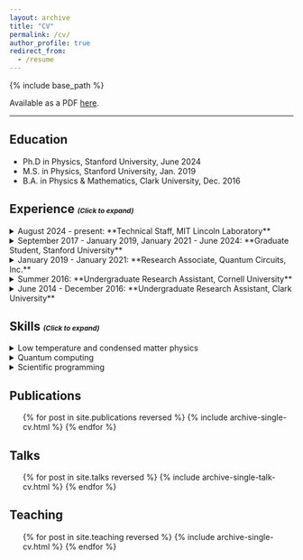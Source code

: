 ```yaml
---
layout: archive
title: "CV"
permalink: /cv/
author_profile: true
redirect_from:
  - /resume
---
```


{% include base_path %}

Available as a PDF [here](../files/lbvhcv.pdf).

-----------------------

Education
---------
* Ph.D in Physics, Stanford University, June 2024
* M.S. in Physics, Stanford University, Jan. 2019
* B.A. in Physics & Mathematics, Clark University, Dec. 2016

Experience <span style="font-size: .75rem"><em>(Click to expand)</em></span>
----------
<!-- https://github.com/gettalong/kramdown/issues/155#issuecomment-1024896918 -->

<details markdown="1">
  <summary markdown="span">August 2024 - present: **Technical Staff, MIT Lincoln Laboratory**</summary>

  * Technical Staff in Group 89 working on superconducting qubits. Email: Logan.Bishop-VanHorn@ll.mit.edu.
</details>

<details markdown="1">
  <summary markdown="span">September 2017 - January 2019, January 2021 - June 2024: **Graduate Student, Stanford University**</summary>

  * Department of Physics, Stanford University, Stanford, CA. Advisor: Kam Moler.
  * Developed open-source tools for London-Maxwell [[superscreen.rtfd.io](https://superscreen.readthedocs.io/en/latest/index.html)] and time-dependent Ginzburg-Landau (TDGL) [[py-tdgl.rtfd.io](https://py-tdgl.readthedocs.io/en/latest/)] modeling of two-dimensional superconductors with arbitrary geometry.
  * Constructed and optimized a cryogen-free variable temperature scanning SQUID microscope.
  * Implemented digital flux feedback for SQUID readout using FPGAs.
  * Publications from this period:
    - Vortex dynamics induced by scanning SQUID susceptometry, [Physical Review B (2023)](../_publications/2023-06-15-vortex-dynamics.md).
    - pyTDGL: Time-dependent Ginzburg-Landau in Python, [Computer Physics Communications (2023)](../_publications/2023-05-29-tdgl.md), Python package: [https://py-tdgl.readthedocs.io/](https://py-tdgl.readthedocs.io/en/latest/).
    - Local imaging of diamagnetism in proximity-coupled niobium nanoisland arrays on gold thin films, [Physical Review B (2022)](../_publications/2022-08-30-prb-nb-islands.md) (*Editors' suggestion*).
    - SuperScreen: An open-source package for simulating the magnetic response of two-dimensional superconducting devices, [Computer Physics Communications (2022)](../_publications/2022-07-27-compphys.md). Python package: [https://superscreen.readthedocs.io/](https://superscreen.readthedocs.io/)
    - Cryogen-free variable temperature scanning SQUID microscope, [Review of Scientific Instruments (2019)](../_publications/2019-06-25-rsi.md).
    - Imaging anisotropic vortex dynamics in FeSe, [Physical Review B (2019)](../_publications/2019-07-22-prb-fese.md).
</details>

<details markdown="1">
  <summary markdown="span">January 2019 - January 2021: **Research Associate, Quantum Circuits, Inc.**</summary>

  * Quantum Circuits, Inc. (QCI), New Haven, CT. Supervisors: Harvey Moseley, Rob Schoelkopf.
  * Characterization and modeling of superconducting devices for quantum information processing using qubits encoded in microwave cavities.
  * Deliverables from this period:
    - [SeQuencing](https://sequencing.readthedocs.io/), an open-source Python package for simulating the dynamics of open quantum systems under realistic pulse sequences.
    - **qascade**, a (closed-source) Python package for estimating noise photon numbers at all stages of a quantum control microwave signal chain based on measured or simulated RF and thermal properties of microwave components.
</details>

<details markdown="1">
  <summary markdown="span">Summer 2016: **Undergraduate Research Assistant, Cornell University**</summary>

  * Cornell Center for Materials Research, Cornell University, Ithaca, NY. Advisor: Dan Ralph.
  * Performed RF measurements and micromagnetic modeling of magnetic heterostructures for spintronics.
  * Deliverables from this period:
    - Exploring Low-Frequency ST-FMR: Simulation and Experiment [[report](../files/ccmr-final-lbvh.pdf), [slides](../files/ccmr-pres-lbvh.pdf)]
</details>

<details markdown="1">
  <summary markdown="span">June 2014 - December 2016: **Undergraduate Research Assistant, Clark University**</summary>

  * Department of Physics, Clark University, Worcester, MA. Advisor: Charles Agosta.
  * Measured the RF penetration depth of unconventional superconductors at high magnetic fields using tunnel diode oscillators.
</details>

Skills <span style="font-size: .75rem"><em>(Click to expand)</em></span>
------
<details markdown="1">
  <summary markdown="span">Low temperature and condensed matter physics</summary>

  * Cryogenic scanning probe microscopy of quantum materials and devices
  * Electromagnetic modeling of superconducting devices
  * Operation of cryogen-free dilution refrigerators
  * Instrument control and measurement automation
</details>

<details markdown="1">
  <summary markdown="span">Quantum computing</summary>

  * Automating the characterization and calibration of superconducting qubits and cavities
  * Modeling dynamics of open quantum systems (QuTiP, [SeQuencing](https://sequencing.readthedocs.io/en/latest/))
  * Dynamical decoupling noise spectroscopy
  * Software and RF electronics for quantum control
</details>

<details markdown="1">
  <summary markdown="span">Scientific programming</summary>

  * Scientific Python (numpy, scipy, matplotlib, pandas, JAX, CuPy, ...)
  * MATLAB
  * HFSS, Sonnet
  * Bash, Git, and GitHub
  * Interfacing with HPC (Slurm, Ray, MPI)
</details>

Publications
------------
  <ol reversed>{% for post in site.publications reversed %}
    {% include archive-single-cv.html %}
  {% endfor %}</ol>
  
Talks
-----
  <ol reversed>{% for post in site.talks reversed %}
    {% include archive-single-talk-cv.html %}
  {% endfor %}</ol>
  
Teaching
--------
  <ul>{% for post in site.teaching reversed %}
    {% include archive-single-cv.html %}
  {% endfor %}</ul>

